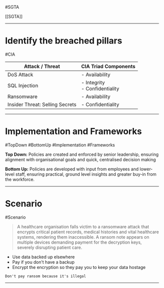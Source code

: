 #SGTA 

[[SGTA]]

---
# Identify the breached pillars
#CIA 

| **Attack / Threat**             | **CIA Triad Components**         |
| ------------------------------- | -------------------------------- |
| DoS Attack                      | - Availability                   |
| SQL Injection                   | - Integrity<br>- Confidentiality |
| Ransomware                      | - Availability                   |
| Insider Threat: Selling Secrets | - Confidentiality                |

---
# Implementation and Frameworks
#TopDown #BottomUp #Implementation #Frameworks 

**Top Down:** Policies are created and enforced by senior leadership, ensuring alignment with organisational goals and quick, centralised decision making

**Bottom Up:** Policies are developed with input from employees and lower-level staff, ensuring practical, ground level insights and greater buy-in from the workforce.

---
# Scenario
#Scenario

> A healthcare organisation falls victim to a ransomware attack that encrypts critical patient records, medical histories and vital healthcare systems, rendering them inaccessible. A ransom note appears on multiple devices demanding payment for the decryption keys, severely disrupting patient care.

- Use data backed up elsewhere
- Pay if you don't have a backup
- Encrypt the encryption so they pay you to keep your data hostage

`Don't pay ransom because it's illegal`

---
